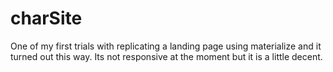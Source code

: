 # charSite
One of my first trials with replicating a landing page using materialize and it turned out this way. Its not responsive at the moment but it is a little decent.
